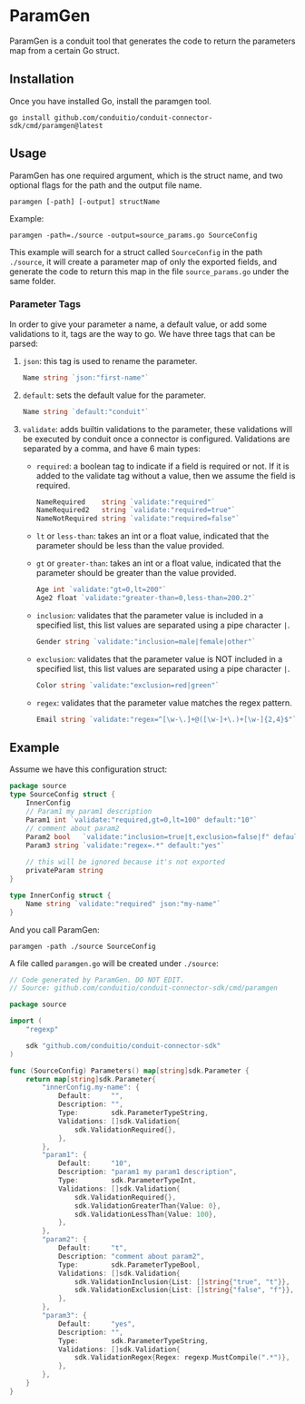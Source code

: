 # ParamGen

ParamGen is a conduit tool that generates the code to return the parameters map from a certain Go struct.

## Installation

Once you have installed Go, install the paramgen tool.

```
go install github.com/conduitio/conduit-connector-sdk/cmd/paramgen@latest
```

## Usage

ParamGen has one required argument, which is the struct name, and two optional flags for the path and the output file name.

```
paramgen [-path] [-output] structName
```

Example:

```
paramgen -path=./source -output=source_params.go SourceConfig
```

This example will search for a struct called `SourceConfig` in the path `./source`, it will create a parameter map of
only the exported fields, and generate the code to return this map in the file `source_params.go` under the same folder.

### Parameter Tags

In order to give your parameter a name, a default value, or add some validations to it, tags are the way to go.
We have three tags that can be parsed:

1. `json`: this tag is used to rename the parameter.

   ```go
   Name string `json:"first-name"`
   ```
   
2. `default`: sets the default value for the parameter.

   ```go
   Name string `default:"conduit"`
   ```

3. `validate`: adds builtin validations to the parameter, these validations will be executed by conduit once a connector
   is configured. Validations are separated by a comma, and have 6 main types:
    * `required`: a boolean tag to indicate if a field is required or not. If it is added to the validate tag without a
    value, then we assume the field is required.

      ```go
      NameRequired    string `validate:"required"`
      NameRequired2   string `validate:"required=true"`
      NameNotRequired string `validate:"required=false"`
      ```

    * `lt` or `less-than`: takes an int or a float value, indicated that the parameter should be less than the value provided.
    * `gt` or `greater-than`: takes an int or a float value, indicated that the parameter should be greater than the value provided.

      ```go
      Age int `validate:"gt=0,lt=200"`
      Age2 float `validate:"greater-than=0,less-than=200.2"`
      ```

    * `inclusion`: validates that the parameter value is included in a specified list, this list values are separated
      using a pipe character `|`.

      ```go
      Gender string `validate:"inclusion=male|female|other"`
      ```

   * `exclusion`: validates that the parameter value is NOT included in a specified list, this list values are separated
      using a pipe character `|`.

      ```go
      Color string `validate:"exclusion=red|green"`
      ```

   * `regex`: validates that the parameter value matches the regex pattern.

      ```go
      Email string `validate:"regex=^[\w-\.]+@([\w-]+\.)+[\w-]{2,4}$"`
      ```

## Example

Assume we have this configuration struct:

```go
package source
type SourceConfig struct {
	InnerConfig
	// Param1 my param1 description
	Param1 int `validate:"required,gt=0,lt=100" default:"10"`
	// comment about param2
	Param2 bool   `validate:"inclusion=true|t,exclusion=false|f" default:"t"`
	Param3 string `validate:"regex=.*" default:"yes"`
	
	// this will be ignored because it's not exported
	privateParam string
}

type InnerConfig struct {
	Name string `validate:"required" json:"my-name"`
}
```

And you call ParamGen:

```
paramgen -path ./source SourceConfig
```

A file called `paramgen.go` will be created under `./source`:

```go
// Code generated by ParamGen. DO NOT EDIT.
// Source: github.com/conduitio/conduit-connector-sdk/cmd/paramgen

package source

import (
	"regexp"

	sdk "github.com/conduitio/conduit-connector-sdk"
)

func (SourceConfig) Parameters() map[string]sdk.Parameter {
	return map[string]sdk.Parameter{
		"innerConfig.my-name": {
			Default:     "",
			Description: "",
			Type:        sdk.ParameterTypeString,
			Validations: []sdk.Validation{
				sdk.ValidationRequired{},
			},
		},
		"param1": {
			Default:     "10",
			Description: "param1 my param1 description",
			Type:        sdk.ParameterTypeInt,
			Validations: []sdk.Validation{
				sdk.ValidationRequired{},
				sdk.ValidationGreaterThan{Value: 0},
				sdk.ValidationLessThan{Value: 100},
			},
		},
		"param2": {
			Default:     "t",
			Description: "comment about param2",
			Type:        sdk.ParameterTypeBool,
			Validations: []sdk.Validation{
				sdk.ValidationInclusion{List: []string{"true", "t"}},
				sdk.ValidationExclusion{List: []string{"false", "f"}},
			},
		},
		"param3": {
			Default:     "yes",
			Description: "",
			Type:        sdk.ParameterTypeString,
			Validations: []sdk.Validation{
				sdk.ValidationRegex{Regex: regexp.MustCompile(".*")},
			},
		},
	}
}
```
